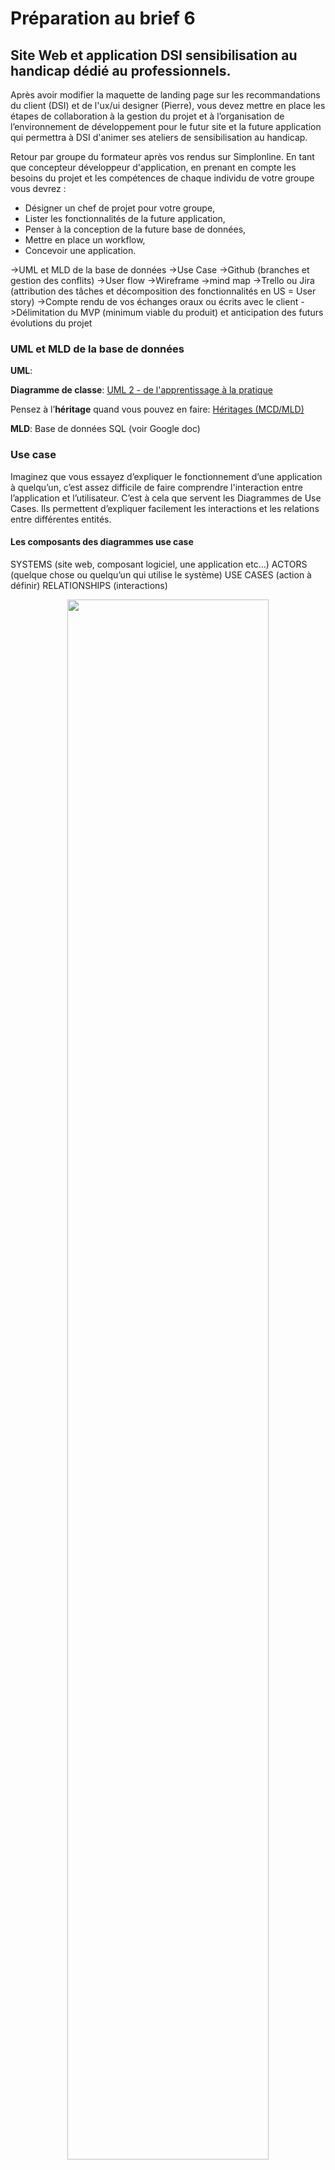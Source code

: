 # Préparation au brief 6

## Site Web et application DSI sensibilisation au handicap dédié au professionnels.

Après avoir modifier la maquette de landing page sur les recommandations du client (DSI) et de l'ux/ui designer (Pierre), vous devez mettre en place les étapes de collaboration à la gestion du projet et à l’organisation de l’environnement de développement pour le futur site et la future application qui permettra à DSI d'animer ses ateliers de sensibilisation au handicap. 

Retour par groupe du formateur après vos rendus sur Simplonline.
En tant que concepteur développeur d'application, en prenant en compte les besoins du projet et les compétences de chaque individu de votre groupe vous devrez :
- Désigner un chef de projet pour votre groupe,
- Lister les fonctionnalités de la future application,
- Penser à la conception de la future base de données,
- Mettre en place un workflow,
- Concevoir une application.


->UML et MLD de la base de données
->Use Case
->Github (branches et gestion des conflits)
->User flow
->Wireframe
->mind map
->Trello ou Jira (attribution des tâches et décomposition des fonctionnalités en US = User story)
->Compte rendu de vos échanges oraux ou écrits avec le client
->Délimitation du MVP (minimum viable du produit) et anticipation des futurs évolutions du projet

### UML et MLD de la base de données

**UML**:

**Diagramme de classe**:
[UML 2 - de l'apprentissage à la pratique](https://laurent-audibert.developpez.com/Cours-UML/?page=diagramme-classes)

Pensez à l’**héritage** quand vous pouvez en faire:
[Héritages (MCD/MLD)](https://help.sap.com/docs/SAP_POWERDESIGNER/856348b84a7c479489d5172a630f014d/c7c34d286e1b1014afdcc9aecdb28247.html?version=16.7.01)

**MLD**:
Base de données SQL (voir Google doc)

### Use case

Imaginez que vous essayez d’expliquer le fonctionnement d’une application à quelqu’un, c’est assez difficile de faire comprendre l'interaction entre l’application et l’utilisateur. 
C’est à cela que servent les Diagrammes de Use Cases.
Ils permettent d’expliquer facilement les interactions et les relations entre différentes entités. 

#### Les composants des diagrammes use case

SYSTEMS (site web, composant logiciel, une application etc…) 
ACTORS (quelque chose ou quelqu’un qui utilise le système)
USE CASES (action à définir)
RELATIONSHIPS (interactions)

<p align="center" width="100%">
    <img width="80%" src="img/composants_use_case1.png">
</p>

##### Systems

<p align="center" width="100%">
    <img width="80%" src="img/composants_use_case2.png">
</p>

##### Actors

PRIMARY ACTORS / Acteur principale, il initie l’utilisation du système 
SECONDARY ACTORS / Acteur secondeur réagit

##### Exemple d’un cas simple pour application bancaire

On veut qu’il y est la possibilité de :
- se connecter
- vérifier l’argent qu’on à sur le compte
- faire un transfert avec un autre compte
- faire des paiements

Qui sont les acteurs?

<p align="center" width="100%">
    <img width="80%" src="img/composants_use_case3.png">
</p>

#### USE CASES / Cas d’utilisations

Les uses cases décrivent ce que fait le système.

Ils sont définis par un oval et représentent une action qui accomplit une tâche du système. 

<p align="center" width="100%">
    <img width="80%" src="img/composants_use_case4.png">
</p>

##### Exemple d’un cas simple pour application bancaire

On veut qu’il y est la possibilité de :
- se connecter
- vérifier l’argent qu’on à sur le compte
- faire un transfert avec un autre compte
- faire des paiements
**On doit donc avoir un use case pour chacune de ces actions.**

<p align="center" width="100%">
    <img width="80%" src="img/composants_use_case5.png">
</p>

#### Relationship / relation ou interaction

Chaque acteur doit interagir avec au moins un use case du système. 
interaction: 
association (basique communication ou interaction) 

Avec qui va intéragir la banque?

<p align="center" width="100%">
    <img width="80%" src="img/composants_use_case6.png">
</p>
<p align="center" width="100%">
    <img width="80%" src="img/composants_use_case7.png">
</p>
<p align="center" width="100%">
    <img width="80%" src="img/composants_use_case8.png">
</p>
<p align="center" width="100%">
    <img width="80%" src="img/composants_use_case9.png">
</p>

##### Exemple d’un cas simple pour application

On veut qu’il y est la possibilité de :
- se connecter → le mot de passe devra être vérifiée et afficher une erreur s’il n’est pas bon
- vérifier l’argent qu’on à sur le compte
- faire un transfert avec un autre compte → vérifier s’il y a assez d’argent sur le compte
- faire des paiements → depuis le compte de débit ou depuis les économies 
**On doit donc avoir un use case pour chacune de ces actions.**

<p align="center" width="100%">
    <img width="80%" src="img/composants_use_case10.png">
</p>
<p align="center" width="100%">
    <img width="80%" src="img/composants_use_case11.png">
</p>


Quelle genre de relation entre:

- se connecter
- vérifier mot de passe  
- afficher erreur
- afficher solde 
- transférer 
- payer
- vérifier fond
- compte principale
- compte épargne

<p align="center" width="100%">
    <img width="80%" src="img/composants_use_case12.png">
</p>
<p align="center" width="100%">
    <img width="80%" src="img/composants_use_case13.png">
</p>
<p align="center" width="100%">
    <img width="80%" src="img/composants_use_case14.png">
</p>
<p align="center" width="100%">
    <img width="80%" src="img/composants_use_case15.png">
</p>

### Github (branches et gestion des conflits)

<p align="center" width="100%">
    <img width="80%" src="img/Github1.png">
</p>
<p align="center" width="100%">
    <img width="80%" src="img/Github2.png">
</p>

#### Architecture DEV

- main
- Dev
 - coder 1
 - coder 2

### User flow

[comprendre le user flow](https://lagrandeourse.design/blog/quest-ce-que-le-user-flow/#:~:text=Un%20User%20Flow%20est%20une,%C3%A0%20utiliser%2C%20clair%20et%20intuitif.)


<p align="center" width="100%">
    <img width="80%" src="img/User_flow1.png">
</p>
<p align="center" width="100%">
    <img width="80%" src="img/User_flow2.png">
</p>

### WireFrame

Les wireframes représentent une interface sobre. Les designers intègrent généralement les éléments graphiques et contenus suivants :
- En tête et pied de page
- Barre de navigation
- Boutons call-to-action
- Fil d’Ariane
- Éléments de formulaire
- Zones pour les images ou médias

[wireframe](https://www.usabilis.com/definition-wireframe/#:~:text=Le%20Wireframe%20est%20la%20maquette,un%20degr%C3%A9%20d%27interactivit%C3%A9%20variable.)

### Mindmap


### Entretien avec Hafida

article type blog??
se mettre à la place d'un client


ce qui ne doit pas changer:
texte?


garde version code couleur dsi, et une version avec notre propre charte


moderniser
animation

[ex](https://neuroinclusive.design/en/)
[ex](https://www.print-dsi.com/)
[ex](https://www.youtube.com/watch?v=89CKBJoZ8P4&ab_channel=GillesDevendeville)
[ex](https://www.leadgenerator.fr/blog/le-call-to-action-cta-en-btob)

récupèrer photos
se lâcher 
call to action
pop up


### Notes 

merise, diagramme de classe -> bdd
heritage en mcd

use case
extends:
use case utilisation connecter include obligatoire
mauvais mdp msg erreur extends pas obligatoire
generalisation -> cas particulier, plusieurs cas possibles